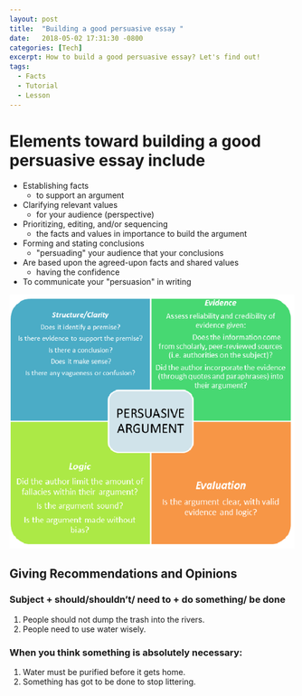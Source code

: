 ```yaml
---
layout: post
title:  "Building a good persuasive essay "
date:   2018-05-02 17:31:30 -0800
categories: [Tech]
excerpt: How to build a good persuasive essay? Let's find out!
tags:
  - Facts
  - Tutorial
  - Lesson
---
```

# Elements toward building a good persuasive essay include
- Establishing facts
  - to support an argument
- Clarifying relevant values
  - for your audience (perspective)
- Prioritizing, editing, and/or sequencing
  - the facts and values in importance to build the argument
- Forming and stating conclusions
  - "persuading" your audience that your conclusions
- Are based upon the agreed-upon facts and shared values
  - having the confidence
- To communicate your "persuasion" in writing

![viewport5](../assets/images/aug.png)

## Giving Recommendations and Opinions
### Subject + should/shouldn’t/ need to + do something/ be done

1.	People should not dump the trash into the rivers.
2.	People need to use water wisely.

### When you think something is absolutely necessary:
1.	Water must be purified before it gets home. 
2.	Something has got to be done to stop littering.
